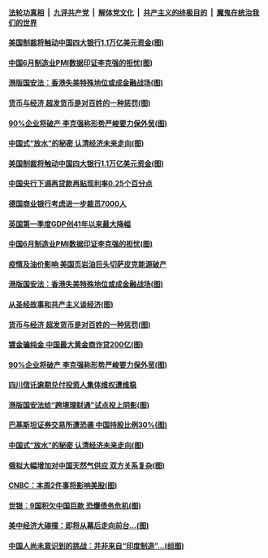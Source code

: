 ####  [法轮功真相](../../../../basic/blob/master/README.md?t=07011502) &nbsp;|&nbsp; [九评共产党](../../../../9ping.md/blob/master/README.md?t=07011502) &nbsp;|&nbsp; [解体党文化](../../../../jtdwh.md/blob/master/README.md?t=07011502)  &nbsp;|&nbsp; [共产主义的终极目的](../../../../gczydzjmd.md/blob/master/README.md?t=07011502) &nbsp;|&nbsp; [魔鬼在统治我们的世界](../../../../mgztzwmdsj.md/blob/master/README.md?t=07011502) 

#### [美国制裁将触动中国四大银行1.1万亿美元资金(图)](../pages/p5/938247.md?t=07011502) 

#### [中国6月制造业PMI数据印证李克强的担忧(图)](../pages/p5/938245.md?t=07011502) 

#### [港版国安法：香港失美特殊地位或成金融战场(图)](../pages/p5/938230.md?t=07011502) 

#### [货币与经济 超发货币是对百姓的一种惩罚(图)](../pages/p5/938130.md?t=07011502) 

#### [90%企业将破产 李克强称形势严峻要力保外贸(图)](../pages/p5/938142.md?t=07011502) 

#### [中国式“放水”的秘密 认清经济未来走向(图)](../pages/p5/938113.md?t=07011502) 

#### [美国制裁将触动中国四大银行1.1万亿美元资金(图)](../pages/p5/938247.md?t=07011502) 

#### [中国央行下调再贷款再贴现利率0.25个百分点](../pages/p5/938264.md?t=07011502) 

#### [德国商业银行考虑进一步裁员7000人](../pages/p5/938262.md?t=07011502) 

#### [英国第一季度GDP创41年以来最大降幅](../pages/p5/938261.md?t=07011502) 

#### [中国6月制造业PMI数据印证李克强的担忧(图)](../pages/p5/938245.md?t=07011502) 

#### [疫情及油价影响 美国页岩油巨头切萨皮克能源破产](../pages/p5/938232.md?t=07011502) 

#### [港版国安法：香港失美特殊地位或成金融战场(图)](../pages/p5/938230.md?t=07011502) 

#### [从圣经故事和共产主义谈经济(图)](../pages/p5/938133.md?t=07011502) 

#### [货币与经济 超发货币是对百姓的一种惩罚(图)](../pages/p5/938130.md?t=07011502) 

#### [镀金骗纯金 中国最大黄金商诈贷200亿(图)](../pages/p5/938160.md?t=07011502) 

#### [90%企业将破产 李克强称形势严峻要力保外贸(图)](../pages/p5/938142.md?t=07011502) 

#### [四川信讬逾期兑付投资人集体维权遭维稳](../pages/p5/938159.md?t=07011502) 

#### [港版国安法给“跨境理财通”试点投上阴影(图)](../pages/p5/938156.md?t=07011502) 

#### [巴基斯坦证券交易所遭恐袭 中国持股比例30%(图)](../pages/p5/938118.md?t=07011502) 

#### [中国式“放水”的秘密 认清经济未来走向(图)](../pages/p5/938113.md?t=07011502) 

#### [俄拟大幅增加对中国天然气供应 双方关系复杂(图)](../pages/p5/938110.md?t=07011502) 

#### [CNBC：本周2件事将影响美股(图)](../pages/p5/938078.md?t=07011502) 

#### [世银︰9国积欠中国巨款 恐爆债务危机(图)](../pages/p5/938074.md?t=07011502) 

#### [美中经济大碰撞：即将从幕后走向前台…(图)](../pages/p5/938024.md?t=07011502) 

#### [中国人尚未意识到的挑战：并非来自“印度制造”…(组图)](../pages/p5/938013.md?t=07011502) 

